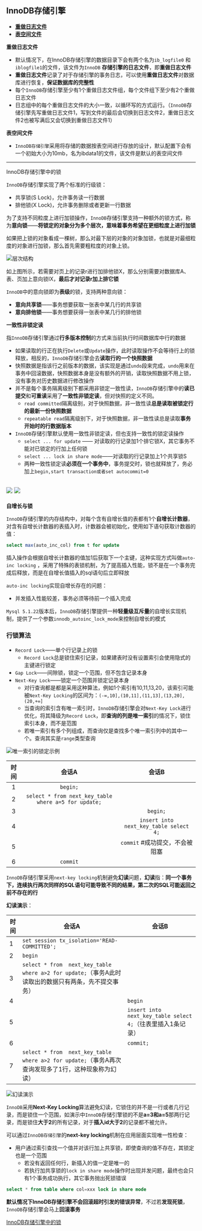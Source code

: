 ## InnoDB存储引擎



+ <a href="#redoFile">**重做日志文件**</a>
+ <a href="#tableFile">**表空间文件**</a>





<a name="redoFile">**重做日志文件**</a>

+ 默认情况下，在InnoDB存储引擎的数据目录下会有两个名为`ib_logfile0` 和`iblogfile1`的文件，该文件为`InnoDB` **存储引擎的日志文件**，即**重做日志文件**
+ **重做日志文件**记录了对于存储引擎的事务日志，可以使用**重做日志文件**对数据库进行恢复，**保证数据库的完整性**
+ 每个`InnoDB`存储引擎至少有1个重做日志文件组，每个文件组下至少有2个重做日志文件
+ 日志组中的每个重做日志文件的大小一致，以循环写的方式运行。（`InnoDB`存储引擎先写重做日志文件1，写到文件的最后会切换到日志文件2，重做日志文件2也被写满后又会切换到重做日志文件1）



<a name="tableFile">**表空间文件**</a>

+ `InnoDB存储引擎`采用将存储的数据按表空间进行存放的设计，默认配置下会有一个初始大小为10mb，名为ibdata1的文件，该文件是默认的表空间文件






----

<a name="InnodbLock">InnoDB存储引擎中的锁</a>


`InnoDB`存储引擎实现了两个标准的行级锁：

+ 共享锁(S Lock)，允许事务读一行数据
+ 排他锁(X Lock)，允许事务删除或者更新一行数据



为了支持不同粒度上进行加锁操作，`InnoDB`存储引擎支持一种额外的锁方式，称为**意向锁**——**将锁定的对象分为多个层次，意味着事务希望在更细粒度上进行加锁**



如果把上锁的对象看成一棵树，那么对最下层的对象的对象加锁，也就是对最细粒度的对象进行加锁，那么首先需要粗粒度的对象上锁。

![层次结构](https://github.com/HurricanGod/Home/blob/master/redis/img/%E5%B1%82%E6%AC%A1%E7%BB%93%E6%9E%84.png)

如上图所示，若需要对页上的记录r进行加排他锁X，那么分别需要对数据库A、表、页加上意向锁IX，**最后才对记录r加上排它锁**



`InnoDB`中的意向锁即为**表级**的锁，支持两种意向锁：

+ **意向共享锁**——事务想要获取一张表中某几行的共享锁
+ **意向排他锁**——事务想要获得一张表中某几行的排他锁



**一致性非锁定读**

指`InnoDB`存储引擎通过**行多版本控制**的方式来当前执行时间数据库中行的数据

+ 如果读取的行正在执行`Delete`或`Update`操作，此时读取操作不会等待行上的锁释放，相反的，`InnoDB`存储引擎会去**读取行的一个快照数据**
+ 快照数据是指该行之前版本的数据，该实现是通过`undo`段来完成，`undo`用来在事务中回滚数据，快照数据本身是没有额外的开销，读取快照数据不用上锁，没有事务对历史数据进行修改操作
+ 并不是每个事务隔离级别下都采用非锁定一致性读，`InnoDB`存储引擎中的**读已提交**和**可重读**采用了**一致性非锁定读**，但对快照的定义不同。
  + `read committed`隔离级别，对于快照数据，非一致性读**总是读取被锁定行的最新一份快照数据**
  + `repeatable read`隔离级别下，对于快照数据，非一致性读总是读取**事务开始时的行数据版本**
+ `InnoDB`存储引擎默认使用一致性非锁定读，但也支持一致性的锁定读操作
  + `select ... for update` —— 对读取的行记录加1个排它锁X，其它事务不能对已锁定的行加上任何锁
  + `select ... lock in share mode`——对读取的行记录加上1个共享锁S
  + 两种一致性锁定读**必须在一个事务中**，事务提交时，锁也就释放了，务必加上`begin,start transaction或者set autocommit=0`

![](https://github.com/HurricanGod/Home/blob/master/redis/img/%E9%9D%9E%E9%94%81%E5%AE%9A%E4%B8%80%E8%87%B4%E6%80%A7%E8%AF%BB.png)
![](https://github.com/HurricanGod/Home/blob/master/redis/img/%E9%9D%9E%E9%94%81%E5%AE%9A%E4%B8%80%E8%87%B4%E6%80%A7%E8%AF%BB.gif)
-----

**自增长与锁**

`InnoDB`存储引擎的内存结构中，对每个含有自增长值的表都有1个**自增长计数器**，对含有自增长计数器的表插入时，计数器会被初始化，使用如下语句获取计数器的值：

```sql
select max(auto_inc_col) from t for update
```

插入操作会根据自增长计数器的值加1后获取下一个主键，这种实现方式叫做`auto-inc locking` ，采用了特殊的表锁机制，为了提高插入性能，锁不是在一个事务完成后释放，而是在自增长值插入的sql语句后立即释放

`auto-inc locking`实现自增长存在的问题：

+ 并发插入性能较差，事务必须等待前一个插入完成





`Mysql 5.1.22`版本后，`InnoDB`存储引擎提供一种**轻量级互斥量**的自增长实现机制，提供了一个参数`innodb_autoinc_lock_mode`来控制自增长的模式



### 行锁算法

+ `Record Lock`——单个行记录上的锁
  + `Record Lock`总是锁住索引记录，如果建表时没有设置索引会使用隐式的主键进行锁定
+ `Gap Lock`——间隙锁，锁定一个范围，但不包含记录本身
+ `Next-Key Lock`——锁定一个范围并锁定记录本身
  + 对行查询都是都是采用这种算法，例如1个索引有10,11,13,20，该索引可能被`Next-Key Locking`的区间为：`(-∞,10],(10,11],(11,13],(13,20],(20,+∞]`
  + 当查询的索引含有唯一索引时，`InnoDB`存储引擎会对`Next-Key Lock`进行优化，将其降级为`Record Lock`，即**查询的列是唯一索引**的情况下，锁住索引本身，而不是范围
  + 若唯一索引有多个列组成，而查询仅是查找多个唯一索引列中的其中一个。查询其实是`range`类型查询





![唯一索引的锁定示例](https://github.com/HurricanGod/Home/blob/master/redis/img/next-key-locking.gif)



|  时间  |                   会话A                    |                  会话B                   |
| :--: | :--------------------------------------: | :------------------------------------: |
|  1   |                 `begin;`                 |                                        |
|  2   | `select * from next_key_table where a=5 for update;` |                                        |
|  3   |                                          |                `begin;`                |
|  4   |                                          | `insert into next_key_table select 4;` |
|  5   |                                          |          `commit` #成功提交，不会被阻塞          |
|  6   |                 `commit`                 |                                        |



`InnoDB`存储引擎采用`next-key locking`机制避免**幻读**问题，**幻读**指：**同一个事务下，连续执行两次同样的SQL语句可能导致不同的结果，第二次的SQL可能返回之前不存在的行**





**幻读演示**：

| 时间   | 会话A                                      | 会话B                                      |
| ---- | ---------------------------------------- | ---------------------------------------- |
| 1    | `set session tx_isolation='READ-COMMITTED';` |                                          |
| 2    | `begin`                                  |                                          |
| 3    | `select * from  next_key_table where a>2 for update;`（事务A此时读取出的数据只有两条，先不提交事务） |                                          |
| 4    |                                          | `begin`                                  |
| 5    |                                          | `insert into next_key_table select 4;`（往表里插入1条记录） |
| 6    |                                          | `commit;`                                |
| 7    | `select * from  next_key_table where a>2 for update;`（事务A再次查询发现多了1行，这种现象称为幻读） |                                          |

![幻读演示]()

`InnoDB`采用**Next-Key Locking**算法避免幻读，它锁住的并不是一行或者几行记录，而是锁住一个范围，如演示中`InnoDB`存储引擎锁的不是**a=3和a=5**那两行记录，而是锁住**大于2**的所有记录，对于**插入id大于2**的记录都不被允许。



可以通过`InnoDB存储引擎`的**next-key locking**机制在应用层面实现唯一性检查：

+ 用户通过索引查找一个值并对该行加上共享锁，即使查询的值不存在，其锁定也是一个范围
  + 若没有返回任何行，新插入的值一定是唯一的
  + 若执行加共享锁的`lock in share mode`操作时出现并发问题，最终也会只有1个事务成功执行，其它事务抛出死锁错误

```sql
select * from table where col=xxx lock in share mode
```





**默认情况下InnoDB存储引擎不会回滚超时引发的错误异常**，不过若**发现死锁**，`InnoDB`存储引擎会马上**回滚事务**

<a href="#InnodbLock">InnoDB存储引擎中的锁</a>


